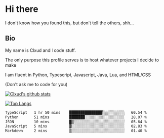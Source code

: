 

# Hi there
I don't know how you found this, but don't tell the others, shh...

## Bio
My name is Clxud and I code stuff.

The only purpose this profile serves is to host whatever projects I decide to make

I am fluent in Python, Typescript, Javascript, Java, Lua, and HTML/CSS



(Don't ask me to code for you)

[![Clxud's github stats](https://github-readme-stats.vercel.app/api?username=cloudwithax&count_private=true&theme=dark&show_icons=true)](https://github.com/anuraghazra/github-readme-stats) 

[![Top Langs](https://github-readme-stats.vercel.app/api/top-langs/?username=cloudwithax&theme=dark)](https://github.com/anuraghazra/github-readme-stats)

<!--START_SECTION:waka-->

```txt
TypeScript   1 hr 50 mins    ███████████████░░░░░░░░░░   60.54 %
Python       51 mins         ███████░░░░░░░░░░░░░░░░░░   28.07 %
JSON         10 mins         █▒░░░░░░░░░░░░░░░░░░░░░░░   05.64 %
JavaScript   5 mins          ▓░░░░░░░░░░░░░░░░░░░░░░░░   02.83 %
Markdown     2 mins          ▒░░░░░░░░░░░░░░░░░░░░░░░░   01.40 %
```

<!--END_SECTION:waka-->







